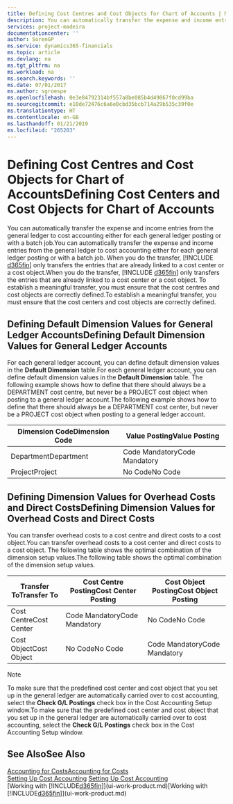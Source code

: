 ```yaml
---
title: Defining Cost Centres and Cost Objects for Chart of Accounts | Microsoft Docs
description: You can automatically transfer the expense and income entries from the general ledger to cost accounting either for each general ledger posting or with a batch job. When you do the transfer, the system only transfers the entries that are already linked to a cost centre or a cost object. To establish a meaningful transfer, you must ensure that the cost centres and cost objects are correctly defined.
services: project-madeira
documentationcenter: ''
author: SorenGP
ms.service: dynamics365-financials
ms.topic: article
ms.devlang: na
ms.tgt_pltfrm: na
ms.workload: na
ms.search.keywords: ''
ms.date: 07/01/2017
ms.author: sgroespe
ms.openlocfilehash: 0e3e84792314bf557a8be085b4d49067f0cd99ba
ms.sourcegitcommit: e10de72476c6a6e0cbd35bcb714a29b535c39f0e
ms.translationtype: HT
ms.contentlocale: en-GB
ms.lasthandoff: 01/21/2019
ms.locfileid: "265203"
---
```

# <a name="defining-cost-centers-and-cost-objects-for-chart-of-accounts"></a><span data-ttu-id="574de-105">Defining Cost Centres and Cost Objects for Chart of Accounts</span><span class="sxs-lookup"><span data-stu-id="574de-105">Defining Cost Centers and Cost Objects for Chart of Accounts</span></span>
<span data-ttu-id="574de-106">You can automatically transfer the expense and income entries from the general ledger to cost accounting either for each general ledger posting or with a batch job.</span><span class="sxs-lookup"><span data-stu-id="574de-106">You can automatically transfer the expense and income entries from the general ledger to cost accounting either for each general ledger posting or with a batch job.</span></span> <span data-ttu-id="574de-107">When you do the transfer, [!INCLUDE [d365fin](includes/d365fin_md.md)] only transfers the entries that are already linked to a cost center or a cost object.</span><span class="sxs-lookup"><span data-stu-id="574de-107">When you do the transfer, [!INCLUDE [d365fin](includes/d365fin_md.md)] only transfers the entries that are already linked to a cost center or a cost object.</span></span> <span data-ttu-id="574de-108">To establish a meaningful transfer, you must ensure that the cost centres and cost objects are correctly defined.</span><span class="sxs-lookup"><span data-stu-id="574de-108">To establish a meaningful transfer, you must ensure that the cost centers and cost objects are correctly defined.</span></span>  

## <a name="defining-default-dimension-values-for-general-ledger-accounts"></a><span data-ttu-id="574de-109">Defining Default Dimension Values for General Ledger Accounts</span><span class="sxs-lookup"><span data-stu-id="574de-109">Defining Default Dimension Values for General Ledger Accounts</span></span>  
<span data-ttu-id="574de-110">For each general ledger account, you can define default dimension values in the **Default Dimension** table.</span><span class="sxs-lookup"><span data-stu-id="574de-110">For each general ledger account, you can define default dimension values in the **Default Dimension** table.</span></span> <span data-ttu-id="574de-111">The following example shows how to define that there should always be a DEPARTMENT cost centre, but never be a PROJECT cost object when posting to a general ledger account.</span><span class="sxs-lookup"><span data-stu-id="574de-111">The following example shows how to define that there should always be a DEPARTMENT cost center, but never be a PROJECT cost object when posting to a general ledger account.</span></span>  

|<span data-ttu-id="574de-112">**Dimension Code**</span><span class="sxs-lookup"><span data-stu-id="574de-112">**Dimension Code**</span></span>|<span data-ttu-id="574de-113">**Value Posting**</span><span class="sxs-lookup"><span data-stu-id="574de-113">**Value Posting**</span></span>|  
|------------------------------------------|-----------------------------------------|  
|<span data-ttu-id="574de-114">Department</span><span class="sxs-lookup"><span data-stu-id="574de-114">Department</span></span>|<span data-ttu-id="574de-115">Code Mandatory</span><span class="sxs-lookup"><span data-stu-id="574de-115">Code Mandatory</span></span>|  
|<span data-ttu-id="574de-116">Project</span><span class="sxs-lookup"><span data-stu-id="574de-116">Project</span></span>|<span data-ttu-id="574de-117">No Code</span><span class="sxs-lookup"><span data-stu-id="574de-117">No Code</span></span>|  

## <a name="defining-dimension-values-for-overhead-costs-and-direct-costs"></a><span data-ttu-id="574de-118">Defining Dimension Values for Overhead Costs and Direct Costs</span><span class="sxs-lookup"><span data-stu-id="574de-118">Defining Dimension Values for Overhead Costs and Direct Costs</span></span>  
 <span data-ttu-id="574de-119">You can transfer overhead costs to a cost centre and direct costs to a cost object.</span><span class="sxs-lookup"><span data-stu-id="574de-119">You can transfer overhead costs to a cost center and direct costs to a cost object.</span></span> <span data-ttu-id="574de-120">The following table shows the optimal combination of the dimension setup values.</span><span class="sxs-lookup"><span data-stu-id="574de-120">The following table shows the optimal combination of the dimension setup values.</span></span>  

|<span data-ttu-id="574de-121">Transfer To</span><span class="sxs-lookup"><span data-stu-id="574de-121">Transfer To</span></span>|<span data-ttu-id="574de-122">Cost Centre Posting</span><span class="sxs-lookup"><span data-stu-id="574de-122">Cost Center Posting</span></span>|<span data-ttu-id="574de-123">Cost Object Posting</span><span class="sxs-lookup"><span data-stu-id="574de-123">Cost Object Posting</span></span>|  
|-----------------|-------------------------|-------------------------|  
|<span data-ttu-id="574de-124">Cost Centre</span><span class="sxs-lookup"><span data-stu-id="574de-124">Cost Center</span></span>|<span data-ttu-id="574de-125">Code Mandatory</span><span class="sxs-lookup"><span data-stu-id="574de-125">Code Mandatory</span></span>|<span data-ttu-id="574de-126">No Code</span><span class="sxs-lookup"><span data-stu-id="574de-126">No Code</span></span>|  
|<span data-ttu-id="574de-127">Cost Object</span><span class="sxs-lookup"><span data-stu-id="574de-127">Cost Object</span></span>|<span data-ttu-id="574de-128">No Code</span><span class="sxs-lookup"><span data-stu-id="574de-128">No Code</span></span>|<span data-ttu-id="574de-129">Code Mandatory</span><span class="sxs-lookup"><span data-stu-id="574de-129">Code Mandatory</span></span>|  

> [!NOTE]  
>  <span data-ttu-id="574de-130">To make sure that the predefined cost center and cost object that you set up in the general ledger are automatically carried over to cost accounting, select the **Check G/L Postings** check box in the Cost Accounting Setup window.</span><span class="sxs-lookup"><span data-stu-id="574de-130">To make sure that the predefined cost center and cost object that you set up in the general ledger are automatically carried over to cost accounting, select the **Check G/L Postings** check box in the Cost Accounting Setup window.</span></span>  

## <a name="see-also"></a><span data-ttu-id="574de-131">See Also</span><span class="sxs-lookup"><span data-stu-id="574de-131">See Also</span></span>  
[<span data-ttu-id="574de-132">Accounting for Costs</span><span class="sxs-lookup"><span data-stu-id="574de-132">Accounting for Costs</span></span>](finance-manage-cost-accounting.md)  
<span data-ttu-id="574de-133">[Setting Up Cost Accounting](finance-set-up-cost-accounting.md) </span><span class="sxs-lookup"><span data-stu-id="574de-133">[Setting Up Cost Accounting](finance-set-up-cost-accounting.md) </span></span>  
<span data-ttu-id="574de-134">[Working with [!INCLUDE[d365fin](includes/d365fin_md.md)]](ui-work-product.md)</span><span class="sxs-lookup"><span data-stu-id="574de-134">[Working with [!INCLUDE[d365fin](includes/d365fin_md.md)]](ui-work-product.md)</span></span>
